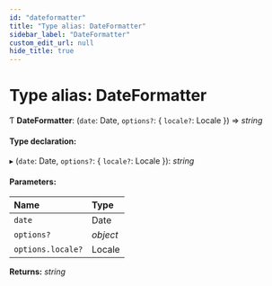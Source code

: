 ```yaml
---
id: "dateformatter"
title: "Type alias: DateFormatter"
sidebar_label: "DateFormatter"
custom_edit_url: null
hide_title: true
---
```


# Type alias: DateFormatter

Ƭ **DateFormatter**: (`date`: Date, `options?`: { `locale?`: Locale  }) => *string*

#### Type declaration:

▸ (`date`: Date, `options?`: { `locale?`: Locale  }): *string*

#### Parameters:

Name | Type |
:------ | :------ |
`date` | Date |
`options?` | *object* |
`options.locale?` | Locale |

**Returns:** *string*
